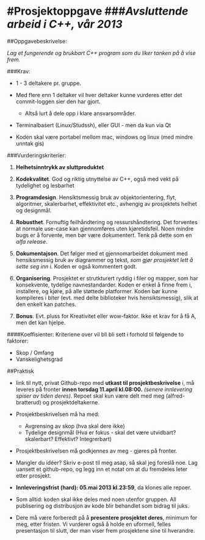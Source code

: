 #Prosjektoppgave 
###*Avsluttende arbeid i C++, vår 2013*
===================================

##Oppgavebeskrivelse:*Lag et fungerende og brukbart C++ program som du liker tanken på å vise frem.*###Krav: - 1 - 3 deltakere pr. gruppe. - Med flere enn 1 deltaker vil hver deltaker kunne vurderes etter det commit-loggen sier den har gjort.	- Altså lurt å dele opp i klare ansvarsområder.- Terminalbasert (Linux/Studssh), eller GUI - men da kun via Qt- Koden skal være portabel mellom mac, windows og linux (med mindre unntak gis)
###Vurderingskriterier:1. **Helhetsinntrykk av sluttproduktet**2. **Kodekvalitet**.  God og riktig utnyttelse av C++, også med vekt på tydelighet og lesbarhet 3. **Programdesign**. Hensiktsmessig bruk av objektorientering, flyt, algoritmer, skalerbarhet, effektivitet etc., avhengig av prosjektets helhet og designmål.4. **Robusthet**. Fornuftig feilhåndtering og ressurshåndtering. Det forventes at normale use-case kan gjennomføres uten kjøretidsfeil. Noen mindre bugs er å forvente, men bør være dokumentert. Tenk på dette som en *alfa release*.5. **Dokumentajson**.  Det følger med et gjennomarbeidet dokument med hensiksmessig bruk av diagrammer og tekst, *som gjør prosjektet lett å sette seg inn i*. Koden er også kommentert godt. 6. **Organisering**. Prosjektet er strutkturert ryddig i filer og mapper, som har konsekvente, tydelige navnestandarder. Koden er enkel å finne frem i, installere, og kjøre, på alle støttede platformer. Koden bør kunne kompileres i biter (evt. med delte biblioteker hvis hensiktsmessig), slik at den enkelt kan patches.7. **Bonus**. Evt. pluss for Kreativitet eller wow-faktor. Ikke et krav for å få A, men det kan hjelpe.####Koeffisienter:Kriteriene over vil bli bli sett i forhold til følgende to faktorer:
- Skop / Omfang- Vanskelighetsgrad
##Praktisk
- link til nytt, privat Github-repo med **utkast til prosjektbeskrivelse** i, må leveres på fronter **innen torsdag 11.april kl.08:00.** *(senere innlevering spiser av tiden deres)*. Repoet skal kun være delt med meg (alfred-bratterud) og prosjektdeltakerne.- Prosjektbeskrivelsen må ha med: 	- Avgrensing av skop (hva skal dere ikke)	- Tydelige designmål (Hva er fokus - skal det være utvidbart? skalerbart? Effektivt? Integrerbart)- Prosjektbeskrivelsen må godkjennes av meg - gjøres på fronter.- Mangler du idéer? Skriv e-post til meg asap, så skal jeg foreslå noe. Lag uansett et github-repo, og legg inn et notat om at du fremdeles leter etter prosjekt.- **Innleveringsfrist (hard):  05.mai 2013 kl.23:59**, da klones alle repoer.- Som alltid: koden skal ikke deles med noen utenfor gruppen. All publisering og distribusjon av kode blir behandlet som bidrag til juks.
- Dere må være forberedt på å **presentere prosjektet deres**, minimum for meg, etter fristen. Vi vurderer også å holde en uformell, felles presentasjon til slutt, der man viser frem prosjektene sine til hverandre.
